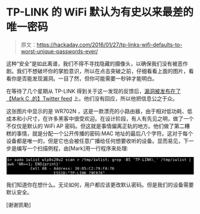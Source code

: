 # TP-LINK 的 WiFi 默认为有史以来最差的唯一密码

> 原文：<https://hackaday.com/2016/01/27/tp-links-wifi-defaults-to-worst-unique-passwords-ever/>

这种“安全”是如此离谱，我们不得不寻找隐藏的摄像头，以确保我们没有被恶作剧。我们不想破坏你的掌脸意识，所以在点击突破之前，仔细看看上面的图片，看看你是否能发现漏洞。一目了然，但你可能需要一秒钟才能明白。

在等待了几个星期从 TP-LINK 得到关于这一发现的反馈后，[漏洞被发布在了【Mark C .的】Twitter feed](https://twitter.com/LargeCardinal/status/682591420969029632) 上。他们没有回应，所以他把信息公之于众。

这张图片中显示的是 WR702N ，这是一款漂亮的小路由器，由于相对低功耗、低成本和小尺寸，在许多黑客中很受欢迎。在设计阶段，有人有先见之明，做了一个不仅仅是默认的 WiFi AP 密码。但这就是事情偏离正轨的地方。他们做了第二糟糕的事情，就是分配一个公开传播的密码:MAC 地址的最后八个字符。这对于每个设备都是唯一的，但是它也会被任意广播给任何想要收听的设备。显而易见，下一步是编写一个扫描例程，由[Mark]用一行程序来处理:

![tp-link-unique-password-oneliner](img/222f7f151866748492c091d7cf1a0fcf.png)

我们知道你在想什么。无论如何，用户都应该更改默认密码。但是我们的设备需要默认安全。

[谢谢凯勒]